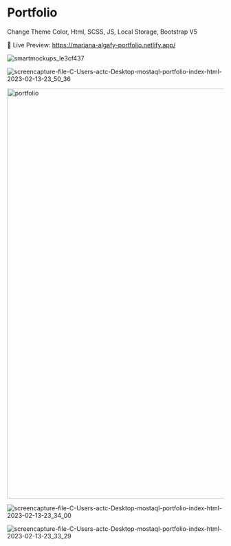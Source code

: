 # Portfolio
Change Theme Color, Html, SCSS, JS, Local Storage, Bootstrap V5

📍 Live Preview: https://mariana-algafy-portfolio.netlify.app/

![smartmockups_le3cf437](https://user-images.githubusercontent.com/91687711/218581501-c7e57e21-5246-43e7-8fb4-94549c6b7fd0.jpg)

![screencapture-file-C-Users-actc-Desktop-mostaql-portfolio-index-html-2023-02-13-23_50_36](https://user-images.githubusercontent.com/91687711/218582665-589804b2-c35a-43e3-8ac7-b9a73e4d99b3.png)

<img width="955" alt="portfolio" src="https://user-images.githubusercontent.com/91687711/218581861-e3681a10-ca3a-4b48-a75e-97be40e3c895.PNG">

![screencapture-file-C-Users-actc-Desktop-mostaql-portfolio-index-html-2023-02-13-23_34_00](https://user-images.githubusercontent.com/91687711/218581942-a14dff5f-8c02-4d0c-854d-a19c4f3b40f3.png)

![screencapture-file-C-Users-actc-Desktop-mostaql-portfolio-index-html-2023-02-13-23_33_29](https://user-images.githubusercontent.com/91687711/218582287-bb27389f-5652-403b-a5a3-ca7cb4247125.png)
